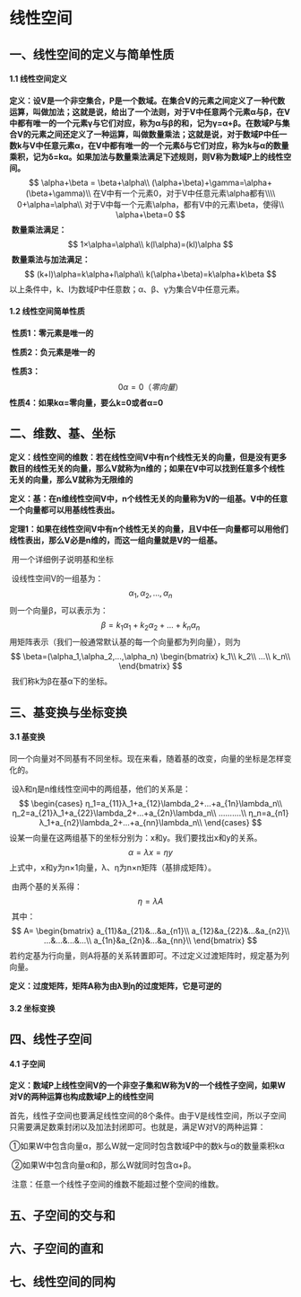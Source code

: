 # 线性空间

## 一、线性空间的定义与简单性质

#### 1.1 线性空间定义

​	**定义：设V是一个非空集合，P是一个数域。在集合V的元素之间定义了一种代数运算，叫做加法；这就是说，给出了一个法则，对于V中任意两个元素α与β，在V中都有唯一的一个元素γ与它们对应，称为α与β的和，记为γ=α+β。在数域P与集合V的元素之间还定义了一种运算，叫做数量乘法；这就是说，对于数域P中任一数k与V中任意元素α，在V中都有唯一的一个元素δ与它们对应，称为k与α的数量乘积，记为δ=kα。如果加法与数量乘法满足下述规则，则V称为数域P上的线性空间。**
$$
\alpha+\beta = \beta+\alpha\\
(\alpha+\beta)+\gamma=\alpha+(\beta+\gamma)\\
在V中有一个元素0，对于V中任意元素\alpha都有\\\\
0+\alpha=\alpha\\
对于V中每一个元素\alpha，都有V中的元素\beta，使得\\
\alpha+\beta=0
$$
​	**数量乘法满足：**
$$
1×\alpha=\alpha\\
k(l\alpha)=(kl)\alpha
$$
​	**数量乘法与加法满足：**
$$
(k+l)\alpha=k\alpha+l\alpha\\
k(\alpha+\beta)=k\alpha+k\beta
$$
​	以上条件中，k、l为数域P中任意数；α、β、γ为集合V中任意元素。

#### 1.2 线性空间简单性质

​	**性质1：零元素是唯一的**

​	**性质2：负元素是唯一的**

​	**性质3：**
$$
0\alpha=0（零向量）
$$
​	**性质4：如果kα=零向量，要么k=0或者α=0**

## 二、维数、基、坐标

​	**定义：线性空间的维数：若在线性空间V中有n个线性无关的向量，但是没有更多数目的线性无关的向量，那么V就称为n维的；如果在V中可以找到任意多个线性无关的向量，那么V就称为无限维的**

​	**定义：基：在n维线性空间V中，n个线性无关的向量称为V的一组基。V中的任意一个向量都可以用基线性表出。**

​	**定理1：如果在线性空间V中有n个线性无关的向量，且V中任一向量都可以用他们线性表出，那么V必是n维的，而这一组向量就是V的一组基。**

​	用一个详细例子说明基和坐标

​	设线性空间V的一组基为：
$$
\alpha_1,\alpha_2,...,\alpha_n
$$
​	则一个向量β，可以表示为：
$$
\beta=k_1\alpha_1+k_2\alpha_2+...+k_n\alpha_n
$$
​	用矩阵表示（我们一般通常默认基的每一个向量都为列向量），则为
$$
\beta=(\alpha_1,\alpha_2,...,\alpha_n)
\begin{bmatrix}
k_1\\
k_2\\
...\\
k_n\\
\end{bmatrix}
$$
​	我们称k为β在基α下的坐标。

## 三、基变换与坐标变换

#### 3.1 基变换

​	同一个向量对不同基有不同坐标。现在来看，随着基的改变，向量的坐标是怎样变化的。

​	设λ和η是n维线性空间中的两组基，他们的关系是：
$$
\begin{cases}
η_1=a_{11}λ_1+a_{12}\lambda_2+...+a_{1n}\lambda_n\\
η_2=a_{21}λ_1+a_{22}\lambda_2+...+a_{2n}\lambda_n\\
..........\\
η_n=a_{n1}λ_1+a_{n2}\lambda_2+...+a_{nn}\lambda_n\\
\end{cases}
$$
​	设某一向量在这两组基下的坐标分别为：x和y。我们要找出x和y的关系。
$$
\alpha=\lambda x=ηy
$$
​	上式中，x和y为n×1向量，λ、η为n×n矩阵（基排成矩阵）。

​	由两个基的关系得：
$$
η=\lambda A
$$
​	其中：
$$
A=
\begin{bmatrix}
a_{11}&a_{21}&...&a_{n1}\\
a_{12}&a_{22}&...&a_{n2}\\
...&...&...&...\\
a_{1n}&a_{2n}&...&a_{nn}\\
\end{bmatrix}
$$
​	若约定基为行向量，则A将基的关系转置即可。不过定义过渡矩阵时，规定基为列向量。

​	**定义：过度矩阵，矩阵A称为由λ到η的过度矩阵，它是可逆的**

#### 3.2 坐标变换

## 四、线性子空间

#### 4.1 子空间

​	**定义：数域P上线性空间V的一个非空子集和W称为V的一个线性子空间，如果W对V的两种运算也构成数域P上的线性空间**

​	首先，线性子空间也要满足线性空间的8个条件。由于V是线性空间，所以子空间只需要满足数乘封闭以及加法封闭即可。也就是，满足W对V的两种运算：

​	①如果W中包含向量α，那么W就一定同时包含数域P中的数k与α的数量乘积kα

​	②如果W中包含向量α和β，那么W就同时包含α+β。

​	注意：任意一个线性子空间的维数不能超过整个空间的维数。

## 五、子空间的交与和

## 六、子空间的直和

## 七、线性空间的同构